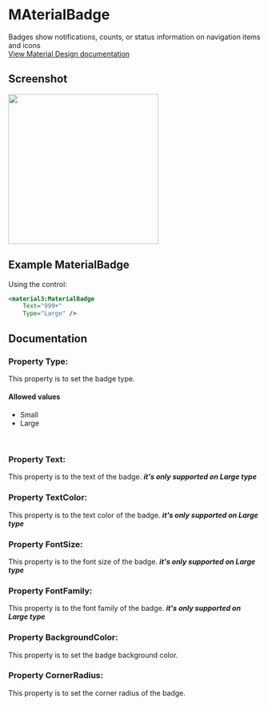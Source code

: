 # MAterialBadge
Badges show notifications, counts, or status information on navigation items and icons
<br/>
[View Material Design documentation](https://m3.material.io/components/badges/overview)

## Screenshot
<img src="https://github.com/HorusSoftwareUY/MaterialDesignControlsPlugin/blob/master/screenshots/badge_preview.gif" width="300">

## Example MaterialBadge
Using the control:
```XML
<material3:MaterialBadge 
    Text="999+"
    Type="Large" />
```

## Documentation

### Property Type:
This property is to set the badge type.
<br/>

#### Allowed values
- Small
- Large
<br/>

### Property Text:
This property is to the text of the badge. ***it's only supported on Large type***
<br/>

### Property TextColor:
This property is to the text color of the badge. ***it's only supported on Large type***
<br/>

### Property FontSize:
This property is to the font size of the badge. ***it's only supported on Large type***
<br/>

### Property FontFamily:
This property is to the font family of the badge. ***it's only supported on Large type***
<br/>

### Property BackgroundColor:
This property is to set the badge background color.
<br/>

### Property CornerRadius:
This property is to set the corner radius of the badge.
<br/>